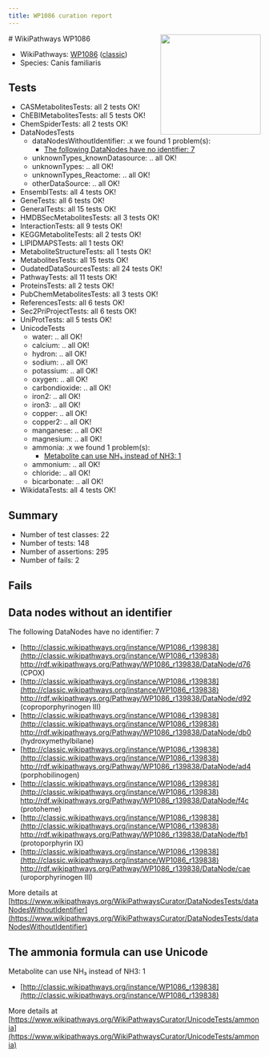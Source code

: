 ```yaml
---
title: WP1086 curation report
---
```


<img style="float: right; width: 200px" src="https://upload.wikimedia.org/wikipedia/commons/thumb/8/83/Wplogo_with_text_500.png/640px-Wplogo_with_text_500.png" />
# WikiPathways WP1086

* WikiPathways: [WP1086](https://wikipathways.org/pathways/WP1086) ([classic](https://classic.wikipathways.org/instance/WP1086))
* Species: Canis familiaris
## Tests
* CASMetabolitesTests: all 2 tests OK!
* ChEBIMetabolitesTests: all 5 tests OK!
* ChemSpiderTests: all 2 tests OK!
* DataNodesTests
    * dataNodesWithoutIdentifier: .x we found 1 problem(s):
        * [The following DataNodes have no identifier: 7](#d2d32fa6)
    * unknownTypes_knownDatasource: .. all OK!
    * unknownTypes: .. all OK!
    * unknownTypes_Reactome: .. all OK!
    * otherDataSource: .. all OK!
* EnsemblTests: all 4 tests OK!
* GeneTests: all 6 tests OK!
* GeneralTests: all 15 tests OK!
* HMDBSecMetabolitesTests: all 3 tests OK!
* InteractionTests: all 9 tests OK!
* KEGGMetaboliteTests: all 2 tests OK!
* LIPIDMAPSTests: all 1 tests OK!
* MetaboliteStructureTests: all 1 tests OK!
* MetabolitesTests: all 15 tests OK!
* OudatedDataSourcesTests: all 24 tests OK!
* PathwayTests: all 11 tests OK!
* ProteinsTests: all 2 tests OK!
* PubChemMetabolitesTests: all 3 tests OK!
* ReferencesTests: all 6 tests OK!
* Sec2PriProjectTests: all 6 tests OK!
* UniProtTests: all 5 tests OK!
* UnicodeTests
    * water: .. all OK!
    * calcium: .. all OK!
    * hydron: .. all OK!
    * sodium: .. all OK!
    * potassium: .. all OK!
    * oxygen: .. all OK!
    * carbondioxide: .. all OK!
    * iron2: .. all OK!
    * iron3: .. all OK!
    * copper: .. all OK!
    * copper2: .. all OK!
    * manganese: .. all OK!
    * magnesium: .. all OK!
    * ammonia: .x we found 1 problem(s):
        * [Metabolite can use NH₃ instead of NH3: 1](#395fdb51)
    * ammonium: .. all OK!
    * chloride: .. all OK!
    * bicarbonate: .. all OK!
* WikidataTests: all 4 tests OK!


## Summary

* Number of test classes: 22
* Number of tests: 148
* Number of assertions: 295
* Number of fails: 2

## Fails

<a name="d2d32fa6" />

## Data nodes without an identifier

The following DataNodes have no identifier: 7

* [http://classic.wikipathways.org/instance/WP1086_r139838](http://classic.wikipathways.org/instance/WP1086_r139838) http://rdf.wikipathways.org/Pathway/WP1086_r139838/DataNode/d76 (CPOX)
* [http://classic.wikipathways.org/instance/WP1086_r139838](http://classic.wikipathways.org/instance/WP1086_r139838) http://rdf.wikipathways.org/Pathway/WP1086_r139838/DataNode/d92 (coproporphyrinogen III)
* [http://classic.wikipathways.org/instance/WP1086_r139838](http://classic.wikipathways.org/instance/WP1086_r139838) http://rdf.wikipathways.org/Pathway/WP1086_r139838/DataNode/db0 (hydroxymethylbilane)
* [http://classic.wikipathways.org/instance/WP1086_r139838](http://classic.wikipathways.org/instance/WP1086_r139838) http://rdf.wikipathways.org/Pathway/WP1086_r139838/DataNode/ad4 (porphobilinogen)
* [http://classic.wikipathways.org/instance/WP1086_r139838](http://classic.wikipathways.org/instance/WP1086_r139838) http://rdf.wikipathways.org/Pathway/WP1086_r139838/DataNode/f4c (protoheme)
* [http://classic.wikipathways.org/instance/WP1086_r139838](http://classic.wikipathways.org/instance/WP1086_r139838) http://rdf.wikipathways.org/Pathway/WP1086_r139838/DataNode/fb1 (protoporphyrin IX)
* [http://classic.wikipathways.org/instance/WP1086_r139838](http://classic.wikipathways.org/instance/WP1086_r139838) http://rdf.wikipathways.org/Pathway/WP1086_r139838/DataNode/cae (uroporphyrinogen III)


More details at [https://www.wikipathways.org/WikiPathwaysCurator/DataNodesTests/dataNodesWithoutIdentifier](https://www.wikipathways.org/WikiPathwaysCurator/DataNodesTests/dataNodesWithoutIdentifier)

<a name="395fdb51" />

## The ammonia formula can use Unicode

Metabolite can use NH₃ instead of NH3: 1

* [http://classic.wikipathways.org/instance/WP1086_r139838](http://classic.wikipathways.org/instance/WP1086_r139838)


More details at [https://www.wikipathways.org/WikiPathwaysCurator/UnicodeTests/ammonia](https://www.wikipathways.org/WikiPathwaysCurator/UnicodeTests/ammonia)

